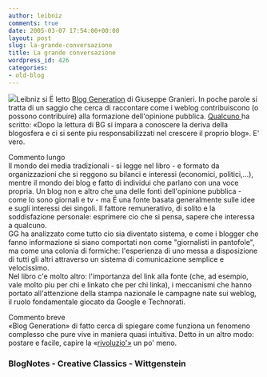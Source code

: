 ```yaml
---
author: leibniz
comments: true
date: 2005-03-07 17:54:00+00:00
layout: post
slug: la-grande-conversazione
title: La grande conversazione
wordpress_id: 426
categories:
- old-blog
---
```


![](http://www.bookcafe.net/blog/bgeneration.jpg)Leibniz si Ë letto [Blog Generation](http://www.bookcafe.net/blog/archivio.cfm?categoria=Blog%20Generation)
di Giuseppe Granieri. In poche parole si tratta di un saggio che cerca
di raccontare come i weblog contribuiscono (o possono contribuire) alla
formazione dell'opinione pubblica. [Qualcuno ](http://creativeclassics.blogspot.com/2005/03/blog-generation-lettura-consigliata.html)ha
scritto: «Dopo la lettura di BG si impara a conoscere la deriva della
blogosfera e ci si sente piu responsabilizzati nel crescere il proprio
blog». E' vero.




Commento lungo  
Il mondo
dei media tradizionali - si legge nel libro - e formato da
organizzazioni che si reggono su bilanci e interessi (economici,
politici,...), mentre il mondo dei blog e fatto di individui che
parlano con una voce propria. Un blog non e altro che una delle fonti
dell'opinione pubblica - come lo sono giornali e tv - ma Ë una fonte
basata generalmente sulle idee e sugli interessi dei singoli. Il
fattore remunerativo, di solito e la soddisfazione personale: esprimere
cio che si pensa, sapere che interessa a qualcuno.  
GG ha analizzato
come tutto cio sia diventato sistema, e come i blogger che fanno
informazione si siano comportati non come "giornalisti in pantofole",
ma come una colonia di formiche: l'esperienza di uno messa a
disposizione di tutti gli altri attraverso un sistema di comunicazione
semplice e velocissimo.  
Nel libro c'e molto altro: l'importanza del
link alla fonte (che, ad esempio, vale molto piu per chi e linkato che
per chi linka), i meccanismi che hanno portato all'attenzione della
stampa nazionale le campagne nate sui weblog, il ruolo fondamentale
giocato da Google e Technorati.




Commento breve  
«Blog
Generation» di fatto cerca di spiegare come funziona un fenomeno
complesso che pure vive in maniera quasi intuitiva. Detto in un altro
modo: postare e facile, capire la «[rivoluzio'»](http://www.wittgenstein.it/html/foglio270702.html) un po' meno.




### BlogNotes - Creative Classics - Wittgenstein
